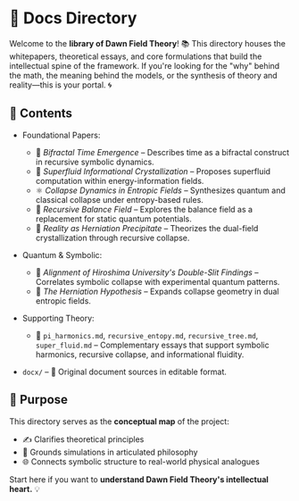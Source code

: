 # 📘 Docs Directory

Welcome to the **library of Dawn Field Theory**! 📚 This directory houses the whitepapers, theoretical essays, and core formulations that build the intellectual spine of the framework. If you're looking for the "why" behind the math, the meaning behind the models, or the synthesis of theory and reality—this is your portal. 🌀

## 📁 Contents

* Foundational Papers:

  * 🧪 *Bifractal Time Emergence* – Describes time as a bifractal construct in recursive symbolic dynamics.
  * 🌊 *Superfluid Informational Crystallization* – Proposes superfluid computation within energy-information fields.
  * ⚛️ *Collapse Dynamics in Entropic Fields* – Synthesizes quantum and classical collapse under entropy-based rules.
  * 🔄 *Recursive Balance Field* – Explores the balance field as a replacement for static quantum potentials.
  * 🧠 *Reality as Herniation Precipitate* – Theorizes the dual-field crystallization through recursive collapse.

* Quantum & Symbolic:

  * 🔬 *Alignment of Hiroshima University's Double-Slit Findings* – Correlates symbolic collapse with experimental quantum patterns.
  * 🧿 *The Herniation Hypothesis* – Expands collapse geometry in dual entropic fields.

* Supporting Theory:

  * 🔢 `pi_harmonics.md`, `recursive_entopy.md`, `recursive_tree.md`, `super_fluid.md` – Complementary essays that support symbolic harmonics, recursive collapse, and informational fluidity.

* `docx/` – 📄 Original document sources in editable format.

## 🎯 Purpose

This directory serves as the **conceptual map** of the project:

* ✍️ Clarifies theoretical principles
* 🧩 Grounds simulations in articulated philosophy
* 🌐 Connects symbolic structure to real-world physical analogues

Start here if you want to **understand Dawn Field Theory's intellectual heart.** 💡
